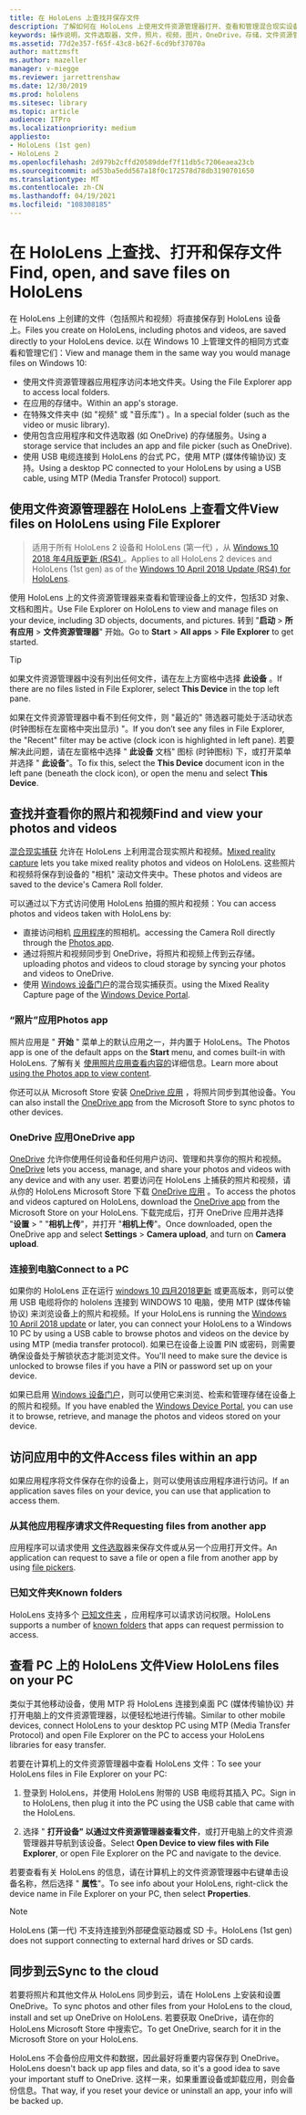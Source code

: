 ```yaml
---
title: 在 HoloLens 上查找并保存文件
description: 了解如何在 HoloLens 上使用文件资源管理器打开、查看和管理混合现实设备上的文件。
keywords: 操作说明，文件选取器，文件，照片，视频，图片，OneDrive，存储，文件资源管理器，hololens
ms.assetid: 77d2e357-f65f-43c8-b62f-6cd9bf37070a
author: mattzmsft
ms.author: mazeller
manager: v-miegge
ms.reviewer: jarrettrenshaw
ms.date: 12/30/2019
ms.prod: hololens
ms.sitesec: library
ms.topic: article
audience: ITPro
ms.localizationpriority: medium
appliesto:
- HoloLens (1st gen)
- HoloLens 2
ms.openlocfilehash: 2d979b2cffd20589ddef7f11db5c7206eaea23cb
ms.sourcegitcommit: ad53ba5edd567a18f0c172578d78db3190701650
ms.translationtype: MT
ms.contentlocale: zh-CN
ms.lasthandoff: 04/19/2021
ms.locfileid: "108308185"
---
```

# <a name="find-open-and-save-files-on-hololens"></a><span data-ttu-id="6f944-104">在 HoloLens 上查找、打开和保存文件</span><span class="sxs-lookup"><span data-stu-id="6f944-104">Find, open, and save files on HoloLens</span></span>

<span data-ttu-id="6f944-105">在 HoloLens 上创建的文件（包括照片和视频）将直接保存到 HoloLens 设备上。</span><span class="sxs-lookup"><span data-stu-id="6f944-105">Files you create on HoloLens, including photos and videos, are saved directly to your HoloLens device.</span></span> <span data-ttu-id="6f944-106">以在 Windows 10 上管理文件的相同方式查看和管理它们：</span><span class="sxs-lookup"><span data-stu-id="6f944-106">View and manage them in the same way you would manage files on Windows 10:</span></span>

- <span data-ttu-id="6f944-107">使用文件资源管理器应用程序访问本地文件夹。</span><span class="sxs-lookup"><span data-stu-id="6f944-107">Using the File Explorer app to access local folders.</span></span>
- <span data-ttu-id="6f944-108">在应用的存储中。</span><span class="sxs-lookup"><span data-stu-id="6f944-108">Within an app's storage.</span></span>
- <span data-ttu-id="6f944-109">在特殊文件夹中 (如 "视频" 或 "音乐库") 。</span><span class="sxs-lookup"><span data-stu-id="6f944-109">In a special folder (such as the video or music library).</span></span>
- <span data-ttu-id="6f944-110">使用包含应用程序和文件选取器 (如 OneDrive) 的存储服务。</span><span class="sxs-lookup"><span data-stu-id="6f944-110">Using a storage service that includes an app and file picker (such as OneDrive).</span></span>
- <span data-ttu-id="6f944-111">使用 USB 电缆连接到 HoloLens 的台式 PC，使用 MTP (媒体传输协议) 支持。</span><span class="sxs-lookup"><span data-stu-id="6f944-111">Using a desktop PC connected to your HoloLens by using a USB cable, using MTP (Media Transfer Protocol) support.</span></span>

## <a name="view-files-on-hololens-using-file-explorer"></a><span data-ttu-id="6f944-112">使用文件资源管理器在 HoloLens 上查看文件</span><span class="sxs-lookup"><span data-stu-id="6f944-112">View files on HoloLens using File Explorer</span></span>

> <span data-ttu-id="6f944-113">适用于所有 HoloLens 2 设备和 HoloLens (第一代) ，从 [Windows 10 2018 年4月版更新 (RS4) ](https://docs.microsoft.com/windows/mixed-reality/release-notes-april-2018)。</span><span class="sxs-lookup"><span data-stu-id="6f944-113">Applies to all HoloLens 2 devices and HoloLens (1st gen) as of the [Windows 10 April 2018 Update (RS4) for HoloLens](https://docs.microsoft.com/windows/mixed-reality/release-notes-april-2018).</span></span>

<span data-ttu-id="6f944-114">使用 HoloLens 上的文件资源管理器来查看和管理设备上的文件，包括3D 对象、文档和图片。</span><span class="sxs-lookup"><span data-stu-id="6f944-114">Use File Explorer on HoloLens to view and manage files on your device, including 3D objects, documents, and pictures.</span></span> <span data-ttu-id="6f944-115">转到 "**启动**   >  **所有应用**   >  **文件资源管理器**" 开始。</span><span class="sxs-lookup"><span data-stu-id="6f944-115">Go to **Start**  > **All apps**  > **File Explorer** to get started.</span></span>

> [!TIP]
> <span data-ttu-id="6f944-116">如果文件资源管理器中没有列出任何文件，请在左上方窗格中选择 **此设备** 。</span><span class="sxs-lookup"><span data-stu-id="6f944-116">If there are no files listed in File Explorer, select **This Device** in the top left pane.</span></span>

<span data-ttu-id="6f944-117">如果在文件资源管理器中看不到任何文件，则 "最近的" 筛选器可能处于活动状态 (时钟图标在左窗格中突出显示) "。</span><span class="sxs-lookup"><span data-stu-id="6f944-117">If you don’t see any files in File Explorer, the "Recent" filter may be active (clock icon is highlighted in left pane).</span></span> <span data-ttu-id="6f944-118">若要解决此问题，请在左窗格中选择 " **此设备** 文档" 图标 (时钟图标) 下，或打开菜单并选择 " **此设备**"。</span><span class="sxs-lookup"><span data-stu-id="6f944-118">To fix this, select the **This Device** document icon in the left pane (beneath the clock icon), or open the menu and select **This Device**.</span></span>

## <a name="find-and-view-your-photos-and-videos"></a><span data-ttu-id="6f944-119">查找并查看你的照片和视频</span><span class="sxs-lookup"><span data-stu-id="6f944-119">Find and view your photos and videos</span></span>

<span data-ttu-id="6f944-120">[混合现实捕获](holographic-photos-and-videos.md) 允许在 HoloLens 上利用混合现实照片和视频。</span><span class="sxs-lookup"><span data-stu-id="6f944-120">[Mixed reality capture](holographic-photos-and-videos.md) lets you take mixed reality photos and videos on HoloLens.</span></span>  <span data-ttu-id="6f944-121">这些照片和视频将保存到设备的 "相机" 滚动文件夹中。</span><span class="sxs-lookup"><span data-stu-id="6f944-121">These photos and videos are saved to the device's Camera Roll folder.</span></span>

<span data-ttu-id="6f944-122">可以通过以下方式访问使用 HoloLens 拍摄的照片和视频：</span><span class="sxs-lookup"><span data-stu-id="6f944-122">You can access photos and videos taken with HoloLens by:</span></span>

- <span data-ttu-id="6f944-123">直接访问相机 [应用程序](holographic-photos-and-videos.md)的照相机。</span><span class="sxs-lookup"><span data-stu-id="6f944-123">accessing the Camera Roll directly through the [Photos app](holographic-photos-and-videos.md).</span></span>
- <span data-ttu-id="6f944-124">通过将照片和视频同步到 OneDrive，将照片和视频上传到云存储。</span><span class="sxs-lookup"><span data-stu-id="6f944-124">uploading photos and videos to cloud storage by syncing your photos and videos to OneDrive.</span></span>
- <span data-ttu-id="6f944-125">使用 [Windows 设备门户](https://docs.microsoft.com/windows/mixed-reality/using-the-windows-device-portal#mixed-reality-capture)的混合现实捕获页。</span><span class="sxs-lookup"><span data-stu-id="6f944-125">using the Mixed Reality Capture page of the [Windows Device Portal](https://docs.microsoft.com/windows/mixed-reality/using-the-windows-device-portal#mixed-reality-capture).</span></span>

### <a name="photos-app"></a><span data-ttu-id="6f944-126">“照片”应用</span><span class="sxs-lookup"><span data-stu-id="6f944-126">Photos app</span></span>

<span data-ttu-id="6f944-127">照片应用是 " **开始** " 菜单上的默认应用之一，并内置于 HoloLens。</span><span class="sxs-lookup"><span data-stu-id="6f944-127">The Photos app is one of the default apps on the **Start** menu, and comes built-in with HoloLens.</span></span> <span data-ttu-id="6f944-128">了解有关 [使用照片应用查看内容的](holographic-photos-and-videos.md)详细信息。</span><span class="sxs-lookup"><span data-stu-id="6f944-128">Learn more about [using the Photos app to view content](holographic-photos-and-videos.md).</span></span>

<span data-ttu-id="6f944-129">你还可以从 Microsoft Store 安装 [OneDrive 应用](https://www.microsoft.com/p/onedrive/9wzdncrfj1p3) ，将照片同步到其他设备。</span><span class="sxs-lookup"><span data-stu-id="6f944-129">You can also install the [OneDrive app](https://www.microsoft.com/p/onedrive/9wzdncrfj1p3) from the Microsoft Store to sync photos to other devices.</span></span>

### <a name="onedrive-app"></a><span data-ttu-id="6f944-130">OneDrive 应用</span><span class="sxs-lookup"><span data-stu-id="6f944-130">OneDrive app</span></span>

<span data-ttu-id="6f944-131">[OneDrive](https://onedrive.live.com/) 允许你使用任何设备和任何用户访问、管理和共享你的照片和视频。</span><span class="sxs-lookup"><span data-stu-id="6f944-131">[OneDrive](https://onedrive.live.com/) lets you access, manage, and share your photos and videos with any device and with any user.</span></span> <span data-ttu-id="6f944-132">若要访问在 HoloLens 上捕获的照片和视频，请从你的 HoloLens Microsoft Store 下载 [OneDrive 应用](https://www.microsoft.com/p/onedrive/9wzdncrfj1p3) 。</span><span class="sxs-lookup"><span data-stu-id="6f944-132">To access the photos and videos captured on HoloLens, download the [OneDrive app](https://www.microsoft.com/p/onedrive/9wzdncrfj1p3) from the Microsoft Store on your HoloLens.</span></span> <span data-ttu-id="6f944-133">下载完成后，打开 OneDrive 应用并选择 "**设置**  >  " "**相机上传**"，并打开 "**相机上传**"。</span><span class="sxs-lookup"><span data-stu-id="6f944-133">Once downloaded, open the OneDrive app and select **Settings** > **Camera upload**, and turn on **Camera upload**.</span></span>

### <a name="connect-to-a-pc"></a><span data-ttu-id="6f944-134">连接到电脑</span><span class="sxs-lookup"><span data-stu-id="6f944-134">Connect to a PC</span></span>

<span data-ttu-id="6f944-135">如果你的 HoloLens 正在运行 [windows 10 四月2018更新](https://docs.microsoft.com/windows/mixed-reality/release-notes-april-2018) 或更高版本，则可以使用 USB 电缆将你的 hololens 连接到 WINDOWS 10 电脑，使用 MTP (媒体传输协议) 来浏览设备上的照片和视频。</span><span class="sxs-lookup"><span data-stu-id="6f944-135">If your HoloLens is running the [Windows 10 April 2018 update](https://docs.microsoft.com/windows/mixed-reality/release-notes-april-2018) or later, you can connect your HoloLens to a Windows 10 PC by using a USB cable to browse photos and videos on the device by using MTP (media transfer protocol).</span></span> <span data-ttu-id="6f944-136">如果已在设备上设置 PIN 或密码，则需要确保设备处于解锁状态才能浏览文件。</span><span class="sxs-lookup"><span data-stu-id="6f944-136">You'll need to make sure the device is unlocked to browse files if you have a PIN or password set up on your device.</span></span>  

<span data-ttu-id="6f944-137">如果已启用 [Windows 设备门户](https://docs.microsoft.com/windows/mixed-reality/using-the-windows-device-portal)，则可以使用它来浏览、检索和管理存储在设备上的照片和视频。</span><span class="sxs-lookup"><span data-stu-id="6f944-137">If you have enabled the [Windows Device Portal](https://docs.microsoft.com/windows/mixed-reality/using-the-windows-device-portal), you can use it to browse, retrieve, and manage the photos and videos stored on your device.</span></span>

## <a name="access-files-within-an-app"></a><span data-ttu-id="6f944-138">访问应用中的文件</span><span class="sxs-lookup"><span data-stu-id="6f944-138">Access files within an app</span></span>

<span data-ttu-id="6f944-139">如果应用程序将文件保存在你的设备上，则可以使用该应用程序进行访问。</span><span class="sxs-lookup"><span data-stu-id="6f944-139">If an application saves files on your device, you can use that application to access them.</span></span>

### <a name="requesting-files-from-another-app"></a><span data-ttu-id="6f944-140">从其他应用程序请求文件</span><span class="sxs-lookup"><span data-stu-id="6f944-140">Requesting files from another app</span></span>

<span data-ttu-id="6f944-141">应用程序可以请求使用 [文件选取](https://docs.microsoft.com/windows/mixed-reality/app-model#file-pickers)器来保存文件或从另一个应用打开文件。</span><span class="sxs-lookup"><span data-stu-id="6f944-141">An application can request to save a file or open a file from another app by using [file pickers](https://docs.microsoft.com/windows/mixed-reality/app-model#file-pickers).</span></span>

### <a name="known-folders"></a><span data-ttu-id="6f944-142">已知文件夹</span><span class="sxs-lookup"><span data-stu-id="6f944-142">Known folders</span></span>

<span data-ttu-id="6f944-143">HoloLens 支持多个 [已知文件夹](https://docs.microsoft.com/windows/mixed-reality/app-model#known-folders) ，应用程序可以请求访问权限。</span><span class="sxs-lookup"><span data-stu-id="6f944-143">HoloLens supports a number of [known folders](https://docs.microsoft.com/windows/mixed-reality/app-model#known-folders) that apps can request permission to access.</span></span>

## <a name="view-hololens-files-on-your-pc"></a><span data-ttu-id="6f944-144">查看 PC 上的 HoloLens 文件</span><span class="sxs-lookup"><span data-stu-id="6f944-144">View HoloLens files on your PC</span></span>

<span data-ttu-id="6f944-145">类似于其他移动设备，使用 MTP 将 HoloLens 连接到桌面 PC (媒体传输协议) 并打开电脑上的文件资源管理器，以便轻松地进行传输。</span><span class="sxs-lookup"><span data-stu-id="6f944-145">Similar to other mobile devices, connect HoloLens to your desktop PC using MTP (Media Transfer Protocol) and open File Explorer on the PC to access your HoloLens libraries for easy transfer.</span></span>

<span data-ttu-id="6f944-146">若要在计算机上的文件资源管理器中查看 HoloLens 文件：</span><span class="sxs-lookup"><span data-stu-id="6f944-146">To see your HoloLens files in File Explorer on your PC:</span></span>

1. <span data-ttu-id="6f944-147">登录到 HoloLens，并使用 HoloLens 附带的 USB 电缆将其插入 PC。</span><span class="sxs-lookup"><span data-stu-id="6f944-147">Sign in to HoloLens, then plug it into the PC using the USB cable that came with the HoloLens.</span></span>

1. <span data-ttu-id="6f944-148">选择 " **打开设备" 以通过文件资源管理器查看文件**，或打开电脑上的文件资源管理器并导航到该设备。</span><span class="sxs-lookup"><span data-stu-id="6f944-148">Select **Open Device to view files with File Explorer**, or open File Explorer on the PC and navigate to the device.</span></span>

<span data-ttu-id="6f944-149">若要查看有关 HoloLens 的信息，请在计算机上的文件资源管理器中右键单击设备名称，然后选择 " **属性**"。</span><span class="sxs-lookup"><span data-stu-id="6f944-149">To see info about your HoloLens, right-click the device name in File Explorer on your PC, then select **Properties**.</span></span>

> [!NOTE]
> <span data-ttu-id="6f944-150">HoloLens (第一代) 不支持连接到外部硬盘驱动器或 SD 卡。</span><span class="sxs-lookup"><span data-stu-id="6f944-150">HoloLens (1st gen) does not support connecting to external hard drives or SD cards.</span></span>

## <a name="sync-to-the-cloud"></a><span data-ttu-id="6f944-151">同步到云</span><span class="sxs-lookup"><span data-stu-id="6f944-151">Sync to the cloud</span></span>

<span data-ttu-id="6f944-152">若要将照片和其他文件从 HoloLens 同步到云，请在 HoloLens 上安装和设置 OneDrive。</span><span class="sxs-lookup"><span data-stu-id="6f944-152">To sync photos and other files from your HoloLens to the cloud, install and set up OneDrive on HoloLens.</span></span> <span data-ttu-id="6f944-153">若要获取 OneDrive，请在你的 HoloLens Microsoft Store 中搜索它。</span><span class="sxs-lookup"><span data-stu-id="6f944-153">To get OneDrive, search for it in the Microsoft Store on your HoloLens.</span></span>

<span data-ttu-id="6f944-154">HoloLens 不会备份应用文件和数据，因此最好将重要内容保存到 OneDrive。</span><span class="sxs-lookup"><span data-stu-id="6f944-154">HoloLens doesn't back up app files and data, so it's a good idea to save your important stuff to OneDrive.</span></span> <span data-ttu-id="6f944-155">这样一来，如果重置设备或卸载应用，则会备份信息。</span><span class="sxs-lookup"><span data-stu-id="6f944-155">That way, if you reset your device or uninstall an app, your info will be backed up.</span></span>
